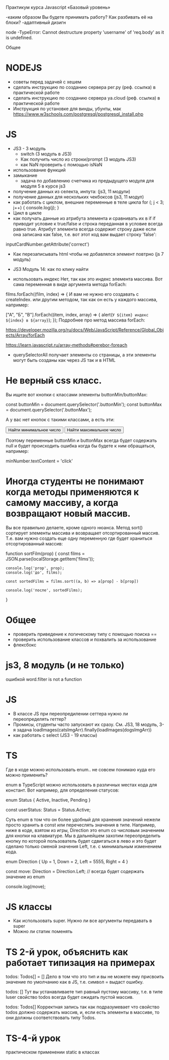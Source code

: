 
Практикум курса Javascript «Базовый уровень»

-каким образом Вы будете принимать работу? Как разбивать её на блоки?
-адаптивный дизигн

node
-TypeError: Cannot destructure property 'username' of 'req.body' as it is undefined.

Общее

# NODEJS
- советы перед задачей с хешем
- сделать инструкцию по созданию сервера рег.ру (реф. ссылка) в практической работе
- сделать инструкцию по созданию сервера ya.cloud (реф. ссылка) в практической работе
- Инструкция по установке для винды, убунты, мак
https://www.w3schools.com/postgresql/postgresql_install.php

# JS
- JS3 - 3 модуль
  - switch (3 модуль в JS3)
  - Как получить число из строки/prompt (3 модуль JS3)
  - как NaN проверить с помощью isNaN
- использование функций
- замыкание
  - задача по добавлению счетчика из предыдущего модуля для модуля 5 в курсе js3
- получение данных из селекта, инпута: (js3, 11 модули)
- получение данных для нескольких чекбоксов (js3, 11 модул)
- как работать с циклом, внешние переменные в теле цикла
for (; j < 3; j++) {
  console.log(j);
}
- Цикл в цикле
- как получать данные из атрибута элемента и сравнивать их в if
if приводит условие к true/false и строка переданная в условие всегда равно true. Атрибут элемента  всегда содержит строку даже если она записана как false, т.е. вот этот код вам выдает строку 'false':

inputCardNumber.getAttribute('correct')

- Как перезаписывать html чтобы не добавлялся элемент повтрно (js 7 модуль)
- JS3 Модуль 14: как по клику найти

- использовать индекс
Нет, так как это индекс элемента массива. Вот сама переменная в виде аргумента метода forEach:

films.forEach((film, index) => {
И вам не нужно его создавать с createIndex. или другим методом, так как он есть у каждого массива, например:

["А", "Б", "В"].forEach((item, index, array) => {
  alert(`У ${item} индекс ${index} в ${array}`);
});
Подробнее про метод массива forEach:

https://developer.mozilla.org/ru/docs/Web/JavaScript/Reference/Global_Objects/Array/forEach

https://learn.javascript.ru/array-methods#perebor-foreach

- querySelectorAll получает элементы со страницы, а эти элементы могут быть созданы как через JS так и в HTML

# Не верный css класс.
Вы ищите вот кнопки с классами элементы buttonMin/buttonMax:

const buttonMin = document.querySelector('.buttonMin');
const buttonMax = document.querySelector('.buttonMax');

А у вас  нет кнопок с такими классами, а есть эти:

<button class="min">Найти минимальное число</button>
<button class="max">Найти максимальное число</button>


Поэтому переменные buttonMin и buttonMax всегда будет содержать null и будет происходить ошибка когда бы будете к ним обращаться, например:

minNumber.textContent = 'click'

# Иногда студенты не понимают когда методы применяются к самому массиву, а когда возвращают новый массив.
Вы все правильно делаете, кроме одного нюанса. Метод sort() сортирует элементы массива и возвращает отсортированный массив. Т.е. вам нужно создать еще одну переменную где будет храниться отсортированный массив:

function sortFilm(prop) {
    const films = JSON.parse(localStorage.getItem('films'));

    console.log('prop', prop);
    console.log('до', films);

    const sortedFilms = films.sort((a, b) => a[prop] - b[prop])

    console.log('после', sortedFilms);
}

# Общее
- проверить приведение к логическому типу с помощью поиска ==
- проверить использование классов и похвалить за использование
- флексбокс

# js3, 8 модуль (и не только)
ошибкой word.filter is not a function

# JS
- В классе JS при переопредилении сеттера нужно ли переопределять геттер?
- Промисы, студенты часто запускают их сразу. См. JS3, 18 модуль, 3-я задача
loadImages(catsImgArr).finally(loadImages(dogsImgArr))
- как работать с select (JS3 - 19 классы)

# TS
Где в коде можно использовать enum.. не совсем понимаю куда его можно применить?

enum в TypeScript можно использовать в различных местах кода для констант. Вот например, для определения статусов:

enum Status {
    Active,
    Inactive,
    Pending
}

const userStatus: Status = Status.Active;


Суть enum  в том что он более удобный для хранения значений нежели просто хранить в const или перечеслять значения в типе. Например, ниже в коде, взятом из игры, Direction это enum со числовым значением для кнопки на клавиатуре. Мы в дальнейшем захотим переопределить кнопку по которой пользователь будет сдвигаться в лево и это будет сделано только сменой значения Left, т.е. с минимальным изменением кода.

enum Direction {
    Up = 1,
    Down = 2,
    Left = 5555,
    Right = 4
}

const move: Direction = Direction.Left; // всегда будет содержать значение из enum

console.log(move);

# JS классы
- Как использовать super. Нужно ли все аргументы передавать в super
- Можно ли статик поменять

# TS 2-й урок, объяснить как работает типизация на примерах
todos: Todos[] = []
Дело в том что это тип и вы не можете ему присвоить значение по умолчанию как в JS, т.е. символ = выдаст ошибку.


todos: []
​Тут вы устанавливаете тип равный пустому массиву, т.е. в типе Iuser свойство todos всегда будет ожидать пустой массив.


todos: Todos[]
Корректная запись так как подразумевает что свойство todos должно содержать массив, и, если есть элементы в массиве, то они должны соответствовать типу Todos.

# TS-4-й урок
практическом применении static в классах
